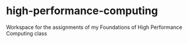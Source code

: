 # high-performance-computing
Workspace for the assignments of my Foundations of High Performance Computing class
